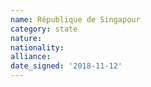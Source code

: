 ```yaml
---
name: République de Singapour
category: state
nature: 
nationality: 
alliance: 
date_signed: '2018-11-12'
---
```

    